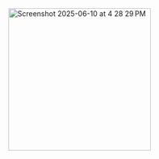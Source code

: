 <img width="282" alt="Screenshot 2025-06-10 at 4 28 29 PM" src="https://github.com/user-attachments/assets/d071fd7e-9d84-4b73-b8a1-2c007514f20f" />
